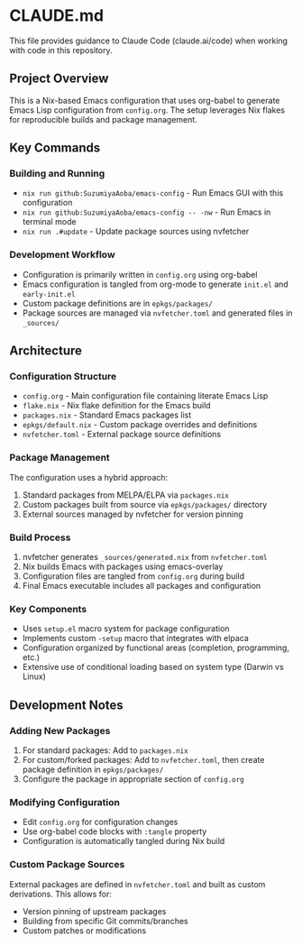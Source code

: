 # CLAUDE.md

This file provides guidance to Claude Code (claude.ai/code) when working with code in this repository.

## Project Overview

This is a Nix-based Emacs configuration that uses org-babel to generate Emacs Lisp configuration from `config.org`. The setup leverages Nix flakes for reproducible builds and package management.

## Key Commands

### Building and Running
- `nix run github:SuzumiyaAoba/emacs-config` - Run Emacs GUI with this configuration
- `nix run github:SuzumiyaAoba/emacs-config -- -nw` - Run Emacs in terminal mode
- `nix run .#update` - Update package sources using nvfetcher

### Development Workflow
- Configuration is primarily written in `config.org` using org-babel
- Emacs configuration is tangled from org-mode to generate `init.el` and `early-init.el`
- Custom package definitions are in `epkgs/packages/`
- Package sources are managed via `nvfetcher.toml` and generated files in `_sources/`

## Architecture

### Configuration Structure
- `config.org` - Main configuration file containing literate Emacs Lisp
- `flake.nix` - Nix flake definition for the Emacs build
- `packages.nix` - Standard Emacs packages list
- `epkgs/default.nix` - Custom package overrides and definitions
- `nvfetcher.toml` - External package source definitions

### Package Management
The configuration uses a hybrid approach:
1. Standard packages from MELPA/ELPA via `packages.nix`
2. Custom packages built from source via `epkgs/packages/` directory
3. External sources managed by nvfetcher for version pinning

### Build Process
1. nvfetcher generates `_sources/generated.nix` from `nvfetcher.toml`
2. Nix builds Emacs with packages using emacs-overlay
3. Configuration files are tangled from `config.org` during build
4. Final Emacs executable includes all packages and configuration

### Key Components
- Uses `setup.el` macro system for package configuration
- Implements custom `-setup` macro that integrates with elpaca
- Configuration organized by functional areas (completion, programming, etc.)
- Extensive use of conditional loading based on system type (Darwin vs Linux)

## Development Notes

### Adding New Packages
1. For standard packages: Add to `packages.nix`
2. For custom/forked packages: Add to `nvfetcher.toml`, then create package definition in `epkgs/packages/`
3. Configure the package in appropriate section of `config.org`

### Modifying Configuration
- Edit `config.org` for configuration changes
- Use org-babel code blocks with `:tangle` property
- Configuration is automatically tangled during Nix build

### Custom Package Sources
External packages are defined in `nvfetcher.toml` and built as custom derivations. This allows for:
- Version pinning of upstream packages
- Building from specific Git commits/branches
- Custom patches or modifications
